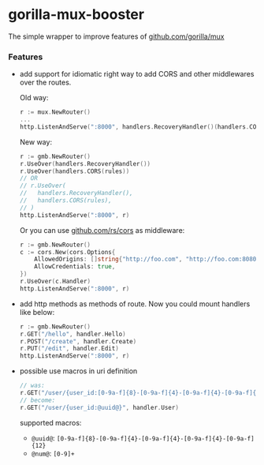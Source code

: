 # gorilla-mux-booster
The simple wrapper to improve features of [github.com/gorilla/mux](https://github.com/gorilla/mux)

### Features
* add support for idiomatic right way to add CORS and other middlewares over the routes.
    
    Old way:
    ```go
    r := mux.NewRouter()
    ...
    http.ListenAndServe(":8000", handlers.RecoveryHandler()(handlers.CORS(rules)(r)))
    ```
    New way:
    ```go
    r := gmb.NewRouter()
    r.UseOver(handlers.RecoveryHandler())
    r.UseOver(handlers.CORS(rules))
    // OR
    // r.UseOver(
    //   handlers.RecoveryHandler(),
    //   handlers.CORS(rules),
    // )
    http.ListenAndServe(":8000", r)
    ```

    Or you can use [github.com/rs/cors](http://github.com/rs/cors) as middleware:
    ```go
    r := gmb.NewRouter()
    c := cors.New(cors.Options{
        AllowedOrigins: []string{"http://foo.com", "http://foo.com:8080"},
        AllowCredentials: true,
    })
    r.UseOver(c.Handler)
    http.ListenAndServe(":8000", r)
    ```

* add http methods as methods of route.
    Now you could mount handlers like below:
    ```go
    r := gmb.NewRouter()
    r.GET("/hello", handler.Hello)
    r.POST("/create", handler.Create)
    r.PUT("/edit", handler.Edit)
    http.ListenAndServe(":8000", r)
    ```

* possible use macros in uri definition
    ```go
    // was:
    r.GET("/user/{user_id:[0-9a-f]{8}-[0-9a-f]{4}-[0-9a-f]{4}-[0-9a-f]{4}-[0-9a-f]{12}}", handler.User)
    // become:
    r.GET("/user/{user_id:@uuid@}", handler.User)
    ```

    supported macros:
    * `@uuid@`: `[0-9a-f]{8}-[0-9a-f]{4}-[0-9a-f]{4}-[0-9a-f]{4}-[0-9a-f]{12}`
	* `@num@`:  `[0-9]+`